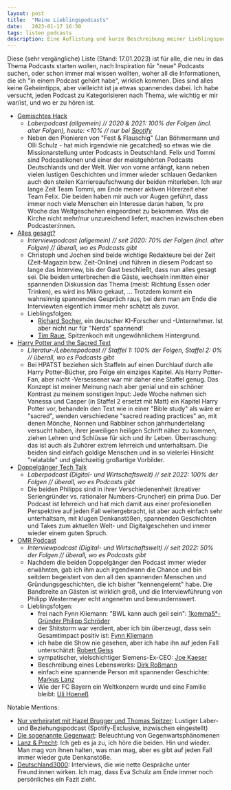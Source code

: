 ```yaml
---
layout: post
title:  "Meine Lieblingspodcasts"
date:   2023-01-17 16:30
tags: listen podcasts
description: Eine Auflistung und kurze Beschreibung meiner Lieblingspodcasts (aktuell & früher) incl. (z.T.) Lieblingsfolgen zum Reinschnuppern.
---
```


Diese (sehr vergängliche) Liste (Stand: 17.01.2023) ist für alle, die neu in das Thema Podcasts starten wollen, nach Inspiration für "neue" Podcasts suchen, oder schon immer mal wissen wollten, woher all die Informationen, die ich "in einem Podcast gehört habe", wirklich kommen. Dies sind alles keine Geheimtipps, aber vielleicht ist ja etwas spannendes dabei. Ich habe versucht, jeden Podcast zu Kategorisieren nach Thema, wie wichtig er mir war/ist, und wo er zu hören ist.

- <a href="https://www.gemischteshack.de/products">Gemischtes Hack</a>
    - <i>Laberpodcast (allgemein) // 2020 & 2021: 100% der Folgen (incl. alter Folgen), heute: &lt;10% // nur bei <a href="https://open.spotify.com/show/7BTOsF2boKmlYr76BelijW?si=909db187c768455b">Spotify</a></i>
    - Neben den Pionieren von "Fest & Flauschig" (Jan Böhmermann und Olli Schulz - hat mich irgendwie nie gecatched) so etwas wie die Missionarstellung unter Podcasts in Deutschland. Felix und Tommi sind Podcastikonen und einer der meistgehörten Podcasts Deutschlands und der Welt. Wer von vorne anfängt, kann neben vielen lustigen Geschichten und immer wieder schlauen Gedanken auch den steilen Karriereaufschwung der beiden miterleben. Ich war lange Zeit Team Tommi, am Ende meiner aktiven Hörerzeit eher Team Felix. Die beiden haben mir auch vor Augen geführt, dass immer noch viele Menschen ein Interesse daran haben, 1x pro Woche das Weltgeschehen eingeordnet zu bekommen. Was die Kirche nicht mehr/nur unzureichend liefert, machen inzwischen eben Podcaster:innen.
- <a href="https://www.zeit.de/serie/alles-gesagt">Alles gesagt?</a>
    - <i>Interviewpodcast (allgemein) // seit 2020: 70% der Folgen (incl. alter Folgen) // überall, wo es Podcasts gibt</i>
    - Christoph und Jochen sind beide wichtige Redakteure bei der Zeit (Zeit-Magazin bzw. Zeit-Online) und führen in diesem Podcast so lange das Interview, bis der Gast beschließt, dass nun alles gesagt sei. Die beiden unterbrechen die Gäste, wechseln inmitten einer spannenden Diskussion das Thema (meist: Richtung Essen oder Trinken), es wird ins Mikro gekaut, ... Trotzdem kommt ein wahnsinnig spannendes Gespräch raus, bei dem man am Ende die Interviewten eigentlich immer mehr schätzt als zuvor. 
    - Lieblingsfolgen: 
        - <a href="https://open.spotify.com/episode/1f7RKJry6PvilVhdKpTkcV?si=25ecb0d4c15d41c7">Richard Socher</a>, ein deutscher KI-Forscher und -Unternehmer. Ist aber nicht nur für "Nerds" spannend! 
        - <a href="https://open.spotify.com/episode/5qMuGkreiuvtHGznxrFnS7?si=3f46289aa1c343d6">Tim Raue</a>, Spitzenkoch mit ungewöhnlichem Hintergrund. 
- <a href="https://www.harrypottersacredtext.com/">Harry Potter and the Sacred Text</a>
    - <i>Literatur-/Lebenspodcast // Staffel 1: 100% der Folgen, Staffel 2: 0% // überall, wo es Podcasts gibt</i>
    - Bei HPATST beziehen sich Staffeln auf einen Durchlauf durch alle Harry Potter-Bücher, pro Folge ein einziges Kapitel. Als Harry Potter-Fan, aber nicht -Versessener war mir daher eine Staffel genug. Das Konzept ist meiner Meinung nach aber genial und ein schöner Kontrast zu meinem sonstigen Input: Jede Woche nehmen sich Vanessa und Casper (in Staffel 2 ersetzt mit Matt) ein Kapitel Harry Potter vor, behandeln den Text wie in einer "Bible study" als wäre er "sacred", wenden verschiedene "sacred reading practices" an, mit denen Mönche, Nonnen und Rabbiner schon jahrhundertelang versucht haben, ihrer jeweiligen heiligen Schrift näher zu kommen, ziehen Lehren und Schlüsse für sich und ihr Leben. Überraschung: das ist auch als Zuhörer extrem lehrreich und unterhaltsam. Die beiden sind einfach goldige Menschen und in so vielerlei Hinsicht "relatable" und gleichzeitig großartige Vorbilder.
- <a href="https://www.doppelgaenger.io/">Doppelgänger Tech Talk</a>
    - <i>Laberpodcast (Digital- und Wirtschaftswelt) // seit 2022: 100% der Folgen // überall, wo es Podcasts gibt</i>
    - Die beiden Philipps sind in ihrer Verschiedenenheit (kreativer Seriengründer vs. rationaler Numbers-Cruncher) ein prima Duo. Der Podcast ist lehrreich und hat mich damit aus einer profesionellen Perspektive auf jeden Fall weitergebracht, ist aber auch einfach sehr unterhaltsam, mit klugen Denkanstößen, spannenden Geschichten und Takes zum aktuellen Welt- und Digitalgeschehen und immer wieder einem guten Spruch.
- <a href="https://omr.com/de/podcast/">OMR Podcast</a>
    - <i>Interviewpodcast (Digital- und Wirtschaftswelt) // seit 2022: 50% der Folgen // überall, wo es Podcasts gibt</i>
    - Nachdem die beiden Doppelgänger den Podcast immer wieder erwähnten, gab ich ihm auch irgendwann die Chance und bin seitdem begeistert von den all den spannenden Menschen und Gründungsgeschichten, die ich bisher "kennengelernt" habe. Die Bandbreite an Gästen ist wirklich groß, und die Interviewführung von Philipp Westermeyer echt angenehm und bewundernswert.
    - Lieblingsfolgen:
        - frei nach Fynn Kliemann: "BWL kann auch geil sein": <a href="https://open.spotify.com/episode/3HSpKBAHRTw0kg6Wx5g5zy?si=96d282ee9efe4920">1komma5°-Gründer Philipp Schröder</a>
        - der Shitstorm war verdient, aber ich bin überzeugt, dass sein Gesamtimpact positiv ist: <a href="https://open.spotify.com/episode/2O9GwvUj0pdjuGCQ9trUPl?si=I8v8YqMuTCG22_hR0wcrog">Fynn Kliemann</a>
        - ich habe die Show nie gesehen, aber ich habe ihn auf jeden Fall unterschätzt: <a href="https://open.spotify.com/episode/5BRvA95DXT2ATUGclG03gX?si=89c7f589e7b84fb1">Robert Geiss</a>
        - sympatischer, vielschichtiger Siemens-Ex-CEO: <a href="https://open.spotify.com/episode/0ULC1RzIokO1RvGcNWOKnl?si=cadd6d345ea74119">Joe Kaeser</a>
        - Beschreibung eines Lebenswerks: <a href="https://open.spotify.com/episode/5sIaWbheNeTJLfgOFWDIJR?si=99266a22cab64c6b">Dirk Roßmann</a>
        - einfach eine spannende Person mit spannender Geschichte: <a href="https://open.spotify.com/episode/0SNRfAxOFdDl4SMCA3sRvf?si=d1bf721351754bc5">Markus Lanz</a>
        - Wie der FC Bayern ein Weltkonzern wurde und eine Familie bleibt: <a href="https://open.spotify.com/episode/749R1VdHVT7nCsu0QTvWin?si=5bcea4f95c5d4d81">Uli Hoeneß</a>


Notable Mentions: 
- <a href="https://open.spotify.com/show/3JgH71EJblvCEXAca1XRsT">Nur verheiratet mit Hazel Brugger und Thomas Spitzer</a>: Lustiger Laber- und Beziehungspodcast (Spotify-Exclusive, inzwischen eingestellt)
- <a href="https://www.zeit.de/serie/die-sogenannte-gegenwart">Die sogenannte Gegenwart</a>: Beleuchtung von Gegenwartsphänomenen
- <a href="https://www.zdf.de/gesellschaft/markus-lanz/presse-podcast-lanz-und-precht-100.html">Lanz & Precht</a>: Ich geb es ja zu, ich höre die beiden. Hin und wieder. Man mag von ihnen halten, was man mag, aber es gibt auf jeden Fall immer wieder gute Denkanstöße.
- <a href="https://www.ardaudiothek.de/sendung/deutschland3000-ne-gute-stunde-mit-eva-schulz/66261430/">Deutschland3000</a>: Interviews, die wie nette Gespräche unter Freund:innen wirken. Ich mag, dass Eva Schulz am Ende immer noch persönliches ein Fazit zieht.